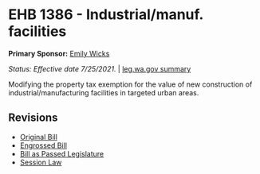 # EHB 1386 - Industrial/manuf. facilities
**Primary Sponsor:** [Emily Wicks](/person/leg/wicks_em.md)

*Status: Effective date 7/25/2021.* | [leg.wa.gov summary](https://app.leg.wa.gov/billsummary?BillNumber=1386&Year=2021)

Modifying the property tax exemption for the value of new construction of industrial/manufacturing facilities in targeted urban areas.

## Revisions
* [Original Bill](1/)
* [Engrossed Bill](1/)
* [Bill as Passed Legislature](1/)
* [Session Law](1/)